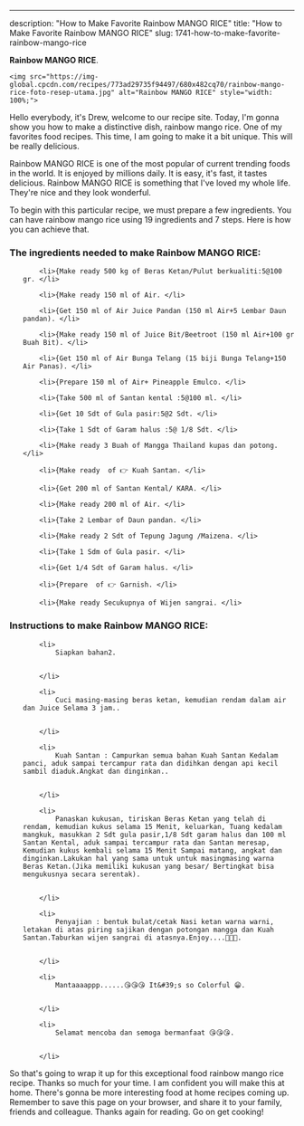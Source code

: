 ---
description: "How to Make Favorite Rainbow MANGO RICE"
title: "How to Make Favorite Rainbow MANGO RICE"
slug: 1741-how-to-make-favorite-rainbow-mango-rice

<p>
	<strong>Rainbow MANGO RICE</strong>. 
	
</p>
<p>
	
	<img src="https://img-global.cpcdn.com/recipes/773ad29735f94497/680x482cq70/rainbow-mango-rice-foto-resep-utama.jpg" alt="Rainbow MANGO RICE" style="width: 100%;">
	
	
</p>
<p>
	Hello everybody, it's Drew, welcome to our recipe site. Today, I'm gonna show you how to make a distinctive dish, rainbow mango rice. One of my favorites food recipes. This time, I am going to make it a bit unique. This will be really delicious.
</p>
	
<p>
	Rainbow MANGO RICE is one of the most popular of current trending foods in the world. It is enjoyed by millions daily. It is easy, it's fast, it tastes delicious. Rainbow MANGO RICE is something that I've loved my whole life. They're nice and they look wonderful.
</p>
<p>
	
</p>

<p>
To begin with this particular recipe, we must prepare a few ingredients. You can have rainbow mango rice using 19 ingredients and 7 steps. Here is how you can achieve that.
</p>

<h3>The ingredients needed to make Rainbow MANGO RICE:</h3>

<ol>
	
		<li>{Make ready 500 kg of Beras Ketan/Pulut berkualiti:5@100 gr. </li>
	
		<li>{Make ready 150 ml of Air. </li>
	
		<li>{Get 150 ml of Air Juice Pandan (150 ml Air+5 Lembar Daun pandan). </li>
	
		<li>{Make ready 150 ml of Juice Bit/Beetroot (150 ml Air+100 gr Buah Bit). </li>
	
		<li>{Get 150 ml of Air Bunga Telang (15 biji Bunga Telang+150 Air Panas). </li>
	
		<li>{Prepare 150 ml of Air+ Pineapple Emulco. </li>
	
		<li>{Take 500 ml of Santan kental :5@100 ml. </li>
	
		<li>{Get 10 Sdt of Gula pasir:5@2 Sdt. </li>
	
		<li>{Take 1 Sdt of Garam halus :5@ 1/8 Sdt. </li>
	
		<li>{Make ready 3 Buah of Mangga Thailand kupas dan potong. </li>
	
		<li>{Make ready  of 👉 Kuah Santan. </li>
	
		<li>{Get 200 ml of Santan Kental/ KARA. </li>
	
		<li>{Make ready 200 ml of Air. </li>
	
		<li>{Take 2 Lembar of Daun pandan. </li>
	
		<li>{Make ready 2 Sdt of Tepung Jagung /Maizena. </li>
	
		<li>{Take 1 Sdm of Gula pasir. </li>
	
		<li>{Get 1/4 Sdt of Garam halus. </li>
	
		<li>{Prepare  of 👉 Garnish. </li>
	
		<li>{Make ready Secukupnya of Wijen sangrai. </li>
	
</ol>
<p>
	
</p>

<h3>Instructions to make Rainbow MANGO RICE:</h3>

<ol>
	
		<li>
			Siapkan bahan2.
			
			
		</li>
	
		<li>
			Cuci masing-masing beras ketan, kemudian rendam dalam air dan Juice Selama 3 jam..
			
			
		</li>
	
		<li>
			Kuah Santan : Campurkan semua bahan Kuah Santan Kedalam panci, aduk sampai tercampur rata dan didihkan dengan api kecil sambil diaduk.Angkat dan dinginkan..
			
			
		</li>
	
		<li>
			Panaskan kukusan, tiriskan Beras Ketan yang telah di rendam, kemudian kukus selama 15 Menit, keluarkan, Tuang kedalam mangkuk, masukkan 2 Sdt gula pasir,1/8 Sdt garam halus dan 100 ml Santan Kental, aduk sampai tercampur rata dan Santan meresap, Kemudian kukus kembali selama 15 Menit Sampai matang, angkat dan dinginkan.Lakukan hal yang sama untuk untuk masingmasing warna Beras Ketan.(Jika memiliki kukusan yang besar/ Bertingkat bisa mengukusnya secara serentak).
			
			
		</li>
	
		<li>
			Penyajian : bentuk bulat/cetak Nasi ketan warna warni, letakan di atas piring sajikan dengan potongan mangga dan Kuah Santan.Taburkan wijen sangrai di atasnya.Enjoy....🤤🤤🤤.
			
			
		</li>
	
		<li>
			Mantaaaappp......😘😘😘 It&#39;s so Colorful 😁.
			
			
		</li>
	
		<li>
			Selamat mencoba dan semoga bermanfaat 😘😘😘.
			
			
		</li>
	
</ol>

<p>
	
</p>

<p>
	So that's going to wrap it up for this exceptional food rainbow mango rice recipe. Thanks so much for your time. I am confident you will make this at home. There's gonna be more interesting food at home recipes coming up. Remember to save this page on your browser, and share it to your family, friends and colleague. Thanks again for reading. Go on get cooking!
</p>
